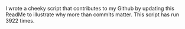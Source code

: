 I wrote a cheeky script that contributes to my Github by updating this ReadMe to illustrate why more than commits matter. This script has run 3922 times.
